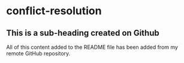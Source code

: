 # conflict-resolution

## This is a sub-heading created on Github

All of this content added to the README file has been added from my remote GitHub repository.